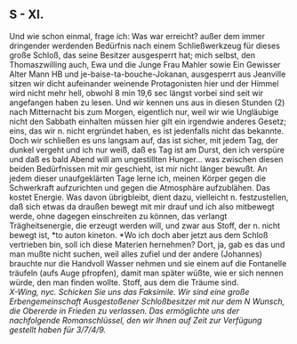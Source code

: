## S - XI.
Und wie schon einmal, frage ich: Was war erreicht? außer dem immer dringender werdenden Bedürfnis nach einem Schließwerkzeug für dieses große Schloß, das seine Besitzer ausgesperrt hat; mich selbst, den Thomaszwilling auch, Ewa und die Junge Frau Mahler sowie Ein Gewisser Alter Mann HB und je-baise-ta-bouche-Jokanan, ausgesperrt aus Jeanville sitzen wir dicht aufeinander weinende Protagonisten hier und der Himmel wird nicht mehr hell, obwohl 8 min 19,6 sec längst vorbei sind seit wir angefangen haben zu lesen. Und wir kennen uns aus in diesen Stunden (2) nach Mitternacht bis zum Morgen, eigentlich nur, weil wir wie Ungläubige nicht den Sabbath einhalten müssen hier gilt ein irgendwie anderes Gesetz; eins, das wir n. nicht ergründet haben, es ist jedenfalls nicht das bekannte. Doch wir schließen es uns langsam auf, das ist sicher, mit jedem Tag, der dunkel vergeht und ich nur weiß, daß es Tag ist am Durst, den ich verspüre und daß es bald Abend will am ungestillten Hunger... was zwischen diesen beiden Bedürfnissen mit mir geschieht, ist mir nicht länger bewußt. An jedem dieser unaufgeklärten Tage lerne ich, meinen Körper gegen die Schwerkraft aufzurichten und gegen die Atmosphäre aufzublähen. Das kostet Energie. Was davon übrigbleibt, dient dazu, vielleicht n. festzustellen, daß sich etwas da draußen bewegt mit mir drauf und ich also mitbewegt werde, ohne dagegen einschreiten zu können, das verlangt Trägheitsenergie, die erzeugt werden will, und zwar aus Stoff, der n. nicht bewegt ist, *to auton kineton. *Wo ich doch aber jetzt aus dem Schloß vertrieben bin, soll ich diese Materien hernehmen? Dort, ja, gab es das und man mußte nicht suchen, weil alles zufiel und der andere (Johannes) brauchte nur die Handvoll Wasser nehmen und sie einem auf die Fontanelle träufeln (aufs Auge pfropfen), damit man später wüßte, wie er sich nennen würde, den man finden wollte. Stoff, aus dem die Träume sind.   
*X-Wing, nyc. Schicken Sie uns das Faksimile. Wir sind eine große Erbengemeinschaft Ausgestoßener Schloßbesitzer mit nur dem N Wunsch, die Obererde in Frieden zu verlassen. Das ermöglichte uns der nachfolgende Romanschlüssel, den wir Ihnen auf Zeit zur Verfügung gestellt haben für 3/7/4/9.*   
